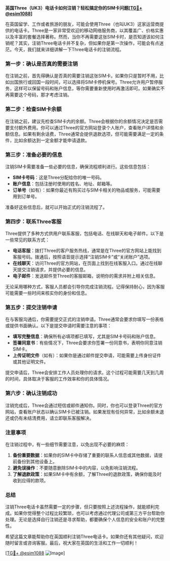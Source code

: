 **英国Three（UK3）电话卡如何注销？轻松搞定你的SIM卡问题[[TG💪+ @esim1088](https://t.me/s/esim1088)]**

在英国留学、工作或者旅游的朋友，可能会使用Three（也叫UK3）这家运营商提供的电话卡。Three是一家非常受欢迎的移动网络服务商，以其覆盖广、价格实惠以及丰富的套餐选择著称。然而，当你不再需要这张SIM卡时，是否知道该如何注销呢？其实，注销Three电话卡并不复杂，但如果你是第一次操作，可能会有点迷茫。今天，我们就来详细讲解一下Three电话卡的注销流程。

### **第一步：确认是否真的需要注销**

在注销之前，首先得确认是否真的需要注销这张SIM卡。如果你只是暂时不用，比如出国旅行或回国一段时间，可以选择将SIM卡停机保号。Three允许用户暂停服务，这样可以保留号码和账户信息，等你需要重新使用时再激活即可。如果确实不再需要这个号码，那才考虑注销。

### **第二步：检查SIM卡余额**

在注销之前，建议先检查SIM卡内的余额。Three会根据你的余额情况决定是否需要支付额外费用。你可以通过Three的官方网站登录个人账户，查看账户详情和余额信息。如果有剩余话费，Three通常会提供退款选项，但可能需要满足一定的条件，比如余额达到一定金额才能申请退款。

### **第三步：准备必要的信息**

注销SIM卡需要准备一些必要的信息，确保流程顺利进行。这些信息包括：

- **SIM卡号码**：这是Three分配给你的唯一号码。
- **账户信息**：包括注册时使用的姓名、地址、邮箱等。
- **订单号**（如有）：如果你最近有购买过与SIM卡相关的物品或服务，可能需要用到订单号。

准备好这些信息后，就可以开始正式的注销流程了。

### **第四步：联系Three客服**

Three提供了多种方式供用户联系客服，包括电话、在线聊天和电子邮件。以下是一些常见的联系方式：

- **电话客服**：拨打Three的客户服务热线，通常是在Three的官方网站上能找到客服号码。拨通后，按照语音提示选择“注销SIM卡”或“关闭账户”选项。
- **在线聊天**：访问Three的官方网站，在页面上找到在线客服入口。通过在线聊天提交注销请求，并提供必要的信息。
- **电子邮件**：发送邮件至Three的客服邮箱，说明你的需求并附上相关信息。

无论采用哪种方式，客服人员都会引导你完成注销流程。记得保持耐心，因为客服可能需要一些时间来核实你的身份和信息。

### **第五步：提交注销申请**

在与客服沟通后，你需要提交正式的注销申请。Three通常会要求你填写一份表格或提供书面确认。以下是提交申请时需要注意的事项：

- **填写完整信息**：确保所有必填项都已填写，尤其是SIM卡号码和账户信息。
- **签署同意书**：有些情况下，Three会要求你签署一份同意书，表明你同意注销SIM卡。
- **上传证明文件**（如有）：如果你是通过邮件提交申请，可能需要上传身份证件或其他证明文件。

提交申请后，Three会安排工作人员处理你的请求。这个过程可能需要几天到几周的时间，具体取决于客服的工作效率和你的具体情况。

### **第六步：确认注销成功**

注销完成后，Three会通过短信或邮件通知你。同时，你也可以登录Three的官方网站，查看账户状态以确认SIM卡已被注销。如果发现有任何异常，比如余额未退还或仍有未结清费用，请立即联系客服解决。

### **注意事项**

在注销过程中，有一些细节需要注意，以免出现不必要的麻烦：

1. **备份重要数据**：如果你的SIM卡中存储了重要的联系人信息或其他数据，请提前备份到其他设备上。
2. **避免误操作**：不要随意删除SIM卡中的内容，以免影响注销流程。
3. **了解退款政策**：如果SIM卡中有余额，了解Three的退款政策，确保你能及时收到应得的款项。

### **总结**

注销Three电话卡虽然需要一定的步骤，但只要按照上述流程操作，就能顺利完成。如果你觉得整个过程比较繁琐，也可以考虑通过代理公司或第三方平台帮助你处理。无论是选择自行注销还是寻求帮助，都要确保个人信息的安全和账户的完整性。

希望这篇文章能帮助你在英国顺利注销Three电话卡。如果你还有其他疑问，欢迎随时留言或咨询客服。最后，祝大家在英国的生活和工作一切顺利！

[[TG💪+ @esim1088](https://t.me/s/esim1088) ![Image](https://i.postimg.cc/4NQfJmqS/Snipaste-2025-05-13-00-14-12.png)]